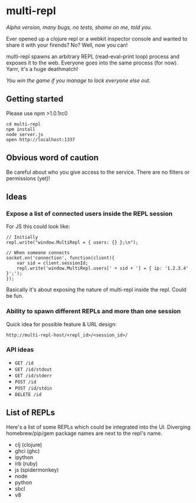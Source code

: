 multi-repl
==========

_Alpha version, many bugs, no tests, shame on me, told you._

Ever opened up a clojure repl or a webkit inspector console and
wanted to share it with your firends? No? Well, now you can!

multi-repl spawns an arbitrary REPL (read-eval-print loop) process
and exposes it to the web. Everyone goes into the same process (for
now). Yarrr, it's a huge deathmatch!

_You win the game if you manage to lock everyone else out._

Getting started
---------------

Please use npm >1.0.1rc0

    cd multi-repl
    npm install
    node server.js
    open http://localhost:1337

Obvious word of caution
-----------------------

Be careful about who you give access to the service.
There are no filters or permissions (yet)!

Ideas
-----

### Expose a list of connected users inside the REPL session

For JS this could look like:

    // Initially
    repl.write("window.MultiRepl = { users: {} };\n");

    // When someone connects
    socket.on('connection', function(client){
        var sid = client.sessionId;
        repl.write('window.MultiRepl.users[' + sid + '] = { ip: '1.2.3.4' }';');
    });

Basically it's about exposing the nature of multi-repl inside the repl.
Could be fun.

### Ability to spawn different REPLs and more than one session

Quick idea for possible feature & URL design:

    http://multi-repl-host/<repl_id>/<session_id>/

### API ideas

- `GET /id`
- `GET /id/stdout`
- `GET /id/stderr`
- `POST /id`
- `POST /id/stdin`
- `DELETE /id`

List of REPLs
-------------

Here's a list of some REPLs which could be integrated into the UI.
Diverging homebrew/pip/gem package names are next to the repl's name.

- clj (clojure)
- ghci (ghc)
- ipython
- irb (ruby)
- js (spidermonkey)
- node
- python
- sbcl
- v8

